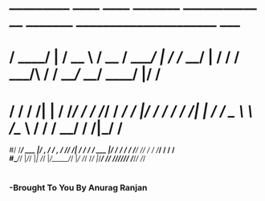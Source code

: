 #    _________    ____       ____  _______   ___________    __       _______  _____________________  ___
#  / ____/   |  / __ \     / __ \/ ____/ | / /_  __/   |  / /      / ___/\ \/ / ___/_  __/ ____/  |/  /
# / /   / /| | / /_/ /    / /_/ / __/ /  |/ / / / / /| | / /       \__ \  \  /\__ \ / / / __/ / /|_/ / 
#/ /___/ ___ |/ _, _/    / _, _/ /___/ /|  / / / / ___ |/ /___    ___/ /  / /___/ // / / /___/ /  / /  
#\____/_/  |_/_/ |_|    /_/ |_/_____/_/ |_/ /_/ /_/  |_/_____/   /____/  /_//____//_/ /_____/_/  /_/   
#                                                                             
###                                                           -Brought To You By Anurag Ranjan 
